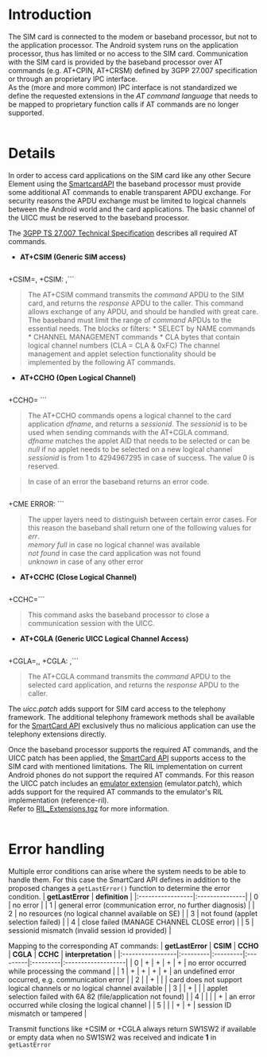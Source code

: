 # Introduction #

The SIM card is connected to the modem or baseband processor, but not to the application processor. The Android system runs on the application processor, thus has limited or no access to the SIM card. Communication with the SIM card is provided by the baseband processor over AT commands (e.g. AT+CPIN, AT+CRSM) defined by 3GPP 27.007 specification or through an proprietary IPC interface.<br />
As the (more and more common) IPC interface is not standardized we define the requested extensions in the _AT command language_ that needs to be mapped to proprietary function calls if AT commands are no longer supported.
<br /><br />


# Details #

In order to access card applications on the SIM card like any other Secure Element using the [SmartcardAPI](SmartcardAPI.md) the baseband processor must provide some additional AT commands to enable transparent APDU exchange. For security reasons the APDU exchange must be limited to logical channels between the Android world and the card applications. The basic channel of the UICC must be reserved to the baseband processor.

The [3GPP TS 27.007 Technical Specification](http://www.3gpp.org/ftp/Specs/html-info/27007.htm) describes all required AT commands.
  * **AT+CSIM (Generic SIM access)**
> ```
+CSIM=<length>,<command>
+CSIM: <length>,<response>```
> The AT+CSIM command transmits the _command_ APDU to the SIM card, and returns the _response_ APDU to the caller. This command allows exchange of any APDU, and should be handled with great care. The baseband must limit the range of _command_ APDUs to the essential needs.
> The blocks or filters:
    * SELECT by NAME commands
    * CHANNEL MANAGEMENT commands
    * CLA bytes that contain logical channel numbers (CLA = CLA & 0xFC)
> The channel management and applet selection functionality should be implemented by the following AT commands.

  * **AT+CCHO (Open Logical Channel)**
> ```
+CCHO=<dfname>
<sessionid>```
> The AT+CCHO commands opens a logical channel to the card application _dfname_, and returns a _sessionid_. The _sessionid_ is to be used when sending commands with the AT+CGLA command.<br />
> _dfname_ matches the applet AID that needs to be selected or can be _null_ if no applet needs to be selected on a new logical channel<br />
> _sessionid_ is from 1 to 4294967295 in case of success. The value 0 is reserved.

> In case of an error the baseband returns an error code.
> ```
+CME ERROR: <err>```
> The upper layers need to distinguish between certain error cases. For this reason the baseband shall return one of the following values for _err_.<br />
> _memory full_ in case no logical channel was available<br />
> _not found_ in case the card application was not found<br />
> _unknown_ in case of any other error

  * **AT+CCHC (Close Logical Channel)**
> ```
+CCHC=<sessionid>```
> This command asks the baseband processor to close a communication session with the UICC.

  * **AT+CGLA (Generic UICC Logical Channel Access)**
> ```
+CGLA=<sessionid>,<length>,<command>
+CGLA: <length>,<response>```
> The AT+CGLA command transmits the _command_ APDU to the selected card application, and returns the _response_ APDU to the caller.

The _uicc.patch_ adds support for SIM card access to the telephony framework. The additional telephony framework methods shall be available for the [SmartCard API](SmartcardAPI.md) exclusively thus no malicious application can use the telephony extensions directly.

Once the baseband processor supports the required AT commands, and the UICC patch has been applied, the [SmartCard API](SmartcardAPI.md) supports access to the SIM card with mentioned limitations. The RIL implementation on current Android phones do not support the required AT commands. For this reason the UICC patch includes an [emulator extension](EmulatorExtension.md) (emulator.patch), which adds support for the required AT commands to the emulator's RIL implementation (reference-ril).<br />
Refer to [RIL\_Extensions.tgz](http://code.google.com/p/seek-for-android/downloads/detail?name=RIL_Extensions.tgz) for more information.
<br /><br />


# Error handling #
Multiple error conditions can arise where the system needs to be able to handle them. For this case the SmartCard API defines in addition to the proposed changes a `getLastError()` function to determine the error condition.
| **getLastError** | **definition** |
|:-----------------|:---------------|
| 0                | no error       |
| 1                | general error (communication error, no further diagnosis) |
| 2                | no resources (no logical channel available on SE)  |
| 3                | not found (applet selection failed) |
| 4                | close failed (MANAGE CHANNEL CLOSE error) |
| 5                | sessionid mismatch (invalid session id provided) |

Mapping to the corresponding AT commands:
| **getLastError** | **CSIM** | **CCHO** | **CGLA** | **CCHC** | **interpretation** |
|:-----------------|:---------|:---------|:---------|:---------|:-------------------|
| 0                | +        | +        | +        | +        | no error occurred while processing the command |
| 1                | +        | +        | +        | +        | an undefined error occurred, e.g. communication error |
| 2                |          | +        |          |          | card does not support logical channels or no logical channel available |
| 3                |          | +        |          |          | applet selection failed with 6A 82 (file/application not found) |
| 4                |          |          |          | +        | an error occurred while closing the logical channel |
| 5                |          |          | +        | +        | session ID mismatch or tampered |

Transmit functions like +CSIM or +CGLA always return SW1SW2 if available or empty data when no SW1SW2 was received and indicate **1** in `getLastError`
